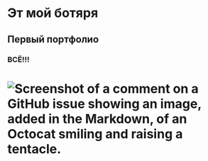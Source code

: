# Эт мой ботяря

## Первый портфолио

### ВСЁ!!!

# ![Screenshot of a comment on a GitHub issue showing an image, added in the Markdown, of an Octocat smiling and raising a tentacle.](https://www.google.com/imgres?q=%D0%92%D0%A1%D0%81!&imgurl=https%3A%2F%2Fcs12.pikabu.ru%2Fpost_img%2Fbig%2F2021%2F09%2F15%2F9%2F1631718415149786766.jpg&imgrefurl=https%3A%2F%2Fpikabu.ru%2Fstory%2Fvot_i_vse_menya_vyipisali_patsanyi_8477338&docid=K1d5jNH9ESaTAM&tbnid=UMEz8TYjylieSM&vet=12ahUKEwjMvKygo6mKAxXQHhAIHbonAjEQM3oECEYQAA..i&w=768&h=562&hcb=2&ved=2ahUKEwjMvKygo6mKAxXQHhAIHbonAjEQM3oECEYQAA)
